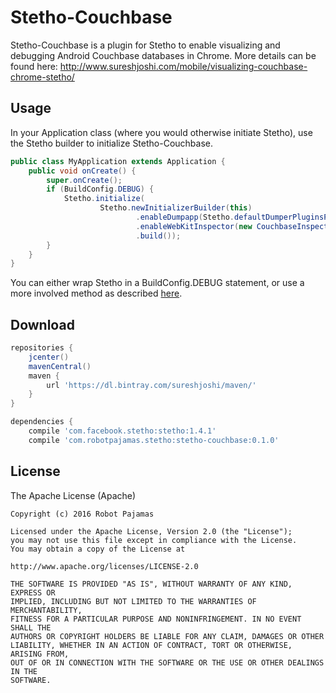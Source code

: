# Stetho-Couchbase

Stetho-Couchbase is a plugin for Stetho to enable visualizing and debugging Android Couchbase databases in Chrome. More details can be found here: http://www.sureshjoshi.com/mobile/visualizing-couchbase-chrome-stetho/

## Usage

In your Application class (where you would otherwise initiate Stetho), use the Stetho builder to initialize Stetho-Couchbase. 

```java
public class MyApplication extends Application {
    public void onCreate() {
        super.onCreate();
        if (BuildConfig.DEBUG) {
            Stetho.initialize(
                    Stetho.newInitializerBuilder(this)
                            .enableDumpapp(Stetho.defaultDumperPluginsProvider(this))
                            .enableWebKitInspector(new CouchbaseInspectorModulesProvider(this))
                            .build());
        }
    }
}
```

You can either wrap Stetho in a BuildConfig.DEBUG statement, or use a more involved method as described [here](http://littlerobots.nl/blog/stetho-for-android-debug-builds-only/).

## Download

```groovy
repositories {
    jcenter()
    mavenCentral()
    maven {
        url 'https://dl.bintray.com/sureshjoshi/maven/'
    }
}

dependencies {
    compile 'com.facebook.stetho:stetho:1.4.1'
    compile 'com.robotpajamas.stetho:stetho-couchbase:0.1.0'
```

## License

The Apache License (Apache)

    Copyright (c) 2016 Robot Pajamas

    Licensed under the Apache License, Version 2.0 (the "License");
    you may not use this file except in compliance with the License.
    You may obtain a copy of the License at

    http://www.apache.org/licenses/LICENSE-2.0

    THE SOFTWARE IS PROVIDED "AS IS", WITHOUT WARRANTY OF ANY KIND, EXPRESS OR
    IMPLIED, INCLUDING BUT NOT LIMITED TO THE WARRANTIES OF MERCHANTABILITY,
    FITNESS FOR A PARTICULAR PURPOSE AND NONINFRINGEMENT. IN NO EVENT SHALL THE
    AUTHORS OR COPYRIGHT HOLDERS BE LIABLE FOR ANY CLAIM, DAMAGES OR OTHER
    LIABILITY, WHETHER IN AN ACTION OF CONTRACT, TORT OR OTHERWISE, ARISING FROM,
    OUT OF OR IN CONNECTION WITH THE SOFTWARE OR THE USE OR OTHER DEALINGS IN THE
    SOFTWARE.
